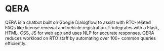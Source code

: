# QERA
QERA is a chatbot built on Google Dialogflow to assist with RTO-related FAQs like license renewal and vehicle registration. It integrates with a Flask, HTML, CSS, JS for web app and uses NLP for accurate responses. QERA reduces workload on RTO staff by automating over 100+ common queries efficiently.
